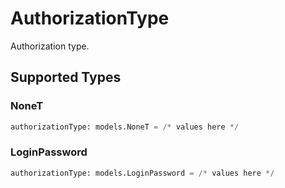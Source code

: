 # AuthorizationType

Authorization type.


## Supported Types

### NoneT

```python
authorizationType: models.NoneT = /* values here */
```

### LoginPassword

```python
authorizationType: models.LoginPassword = /* values here */
```

